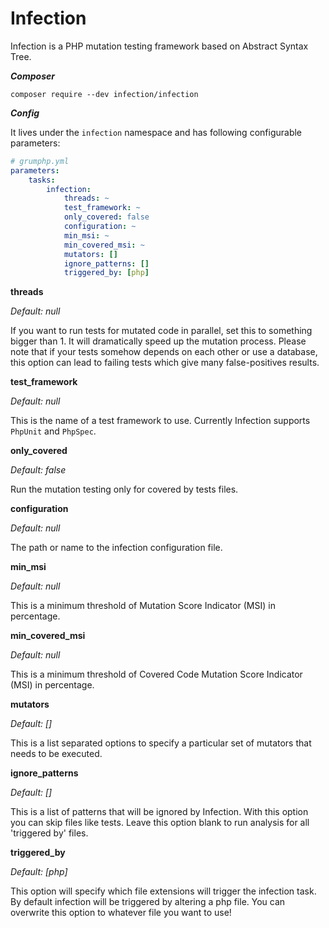 # Infection

Infection is a PHP mutation testing framework based on Abstract Syntax Tree.

***Composer***

```
composer require --dev infection/infection
```

***Config***

It lives under the `infection` namespace and has following configurable parameters:

```yaml
# grumphp.yml
parameters:
    tasks:
        infection:
            threads: ~
            test_framework: ~
            only_covered: false
            configuration: ~
            min_msi: ~
            min_covered_msi: ~
            mutators: []
            ignore_patterns: []
            triggered_by: [php]
```

**threads**

*Default: null*

If you want to run tests for mutated code in parallel, set this to something bigger than 1.
It will dramatically speed up the mutation process.
Please note that if your tests somehow depends on each other or use a database, this option can lead
to failing tests which give many false-positives results.


**test_framework**

*Default: null*

This is the name of a test framework to use. Currently Infection supports `PhpUnit` and `PhpSpec`.


**only_covered**

*Default: false*

Run the mutation testing only for covered by tests files.


**configuration**

*Default: null*

The path or name to the infection configuration file.


**min_msi**

*Default: null*

This is a minimum threshold of Mutation Score Indicator (MSI) in percentage.


**min_covered_msi**

*Default: null*

This is a minimum threshold of Covered Code Mutation Score Indicator (MSI) in percentage.


**mutators**

*Default: []*

This is a list separated options to specify a particular set of mutators that needs to be executed. 


**ignore_patterns**

*Default: []*

This is a list of patterns that will be ignored by Infection.
With this option you can skip files like tests. Leave this option blank to run analysis for all
'triggered by' files.


**triggered_by**

*Default: [php]*

This option will specify which file extensions will trigger the infection task.
By default infection will be triggered by altering a php file. 
You can overwrite this option to whatever file you want to use!
